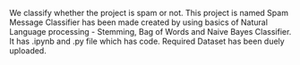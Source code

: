 We classify whether the project is spam or not.
This project is named Spam Message Classifier  has been made created by using basics of Natural Language processing - Stemming, Bag of Words and Naive Bayes Classifier.
It has .ipynb and .py file which has code.
Required Dataset has been duely uploaded.
